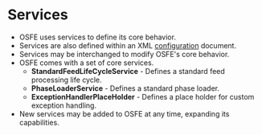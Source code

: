 # Services #

  * OSFE uses services to define its core behavior.
  * Services are also defined within an XML [configuration](http://code.google.com/p/open-source-feed-engine/wiki/ServiceConfigElement) document.
  * Services may be interchanged to modify OSFE's core behavior.
  * OSFE comes with a set of core services.
    * **StandardFeedLifeCycleService** - Defines a standard feed processing life cycle.
    * **PhaseLoaderService** - Defines a standard phase loader.
    * **ExceptionHandlerPlaceHolder** - Defines a place holder for custom exception handling.
  * New services may be added to OSFE at any time, expanding its capabilities.